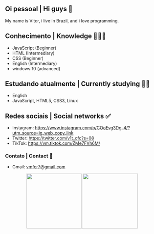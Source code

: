 ## Oi pessoal | Hi guys 👋 
My name is Vitor, i live in Brazil, and i love programming.


## Conhecimento | Knowledge 👨🏽‍💻
- JavaScript (Beginner)
- HTML (Intermediary)
- CSS (Beginner)
- English (Intermediary)
- windows 10 (advanced)

## Estudando atualmente | Currently studying 🕵🏽    
- English
- JavaScript, HTML5, CSS3, Linux


## Redes sociais | Social networks ✅
- Instagram: https://www.instagram.com/p/COoEvg3Dg-4/?utm_source=ig_web_copy_link
- Twitter: https://twitter.com/v1t_ofc?s=08
- TikTok: https://vm.tiktok.com/ZMe7FVh6M/

### Contato | Contact 🔧
- Gmail: vmfcr7@gmail.com

<div align="center">
  <a href="https://github.com/Vmferreira-dev">
  <img height="180em" src="https://github-readme-stats.vercel.app/api?username=VMferreira-dev&show_icons=true&theme=omni&include_all_commits=true&count_private=true"/> 
  <img height="180em" src="https://github-readme-stats.vercel.app/api/top-langs/?username=VMferreira-dev&layout=compact&langs_count=7&theme=omni"/>
    </div>

